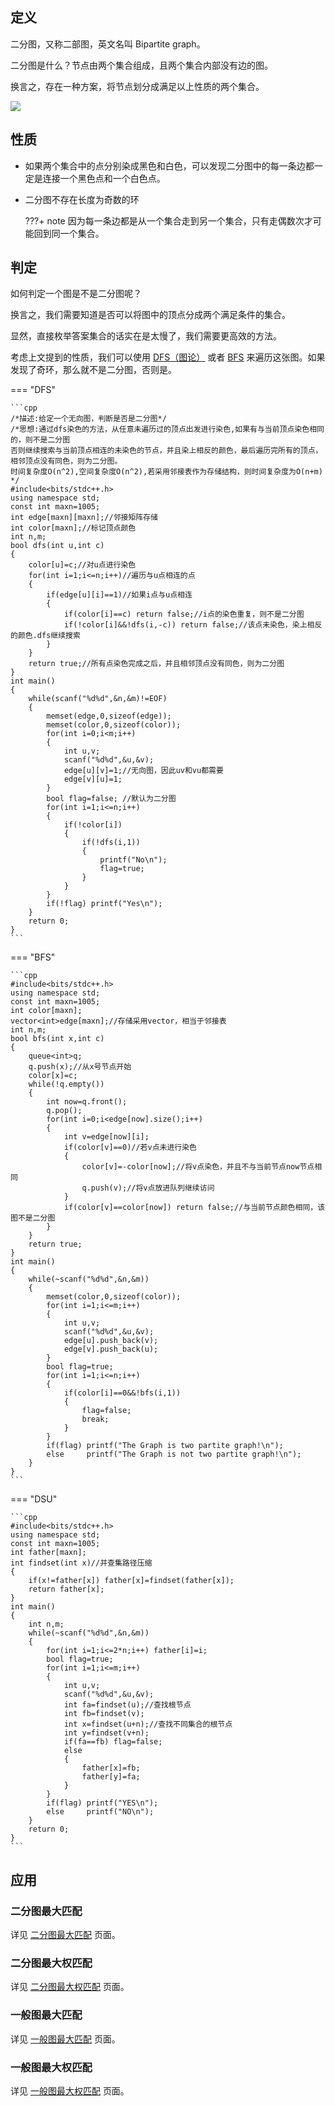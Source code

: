 ## 定义

二分图，又称二部图，英文名叫 Bipartite graph。

二分图是什么？节点由两个集合组成，且两个集合内部没有边的图。

换言之，存在一种方案，将节点划分成满足以上性质的两个集合。

![](./images/bi-graph.svg)

## 性质

-   如果两个集合中的点分别染成黑色和白色，可以发现二分图中的每一条边都一定是连接一个黑色点和一个白色点。
-   二分图不存在长度为奇数的环

    ???+ note
        因为每一条边都是从一个集合走到另一个集合，只有走偶数次才可能回到同一个集合。

## 判定

如何判定一个图是不是二分图呢？

换言之，我们需要知道是否可以将图中的顶点分成两个满足条件的集合。

显然，直接枚举答案集合的话实在是太慢了，我们需要更高效的方法。

考虑上文提到的性质，我们可以使用 [DFS（图论）](./dfs.md) 或者 [BFS](./bfs.md) 来遍历这张图。如果发现了奇环，那么就不是二分图，否则是。

=== "DFS"

    ```cpp
    /*描述:给定一个无向图，判断是否是二分图*/
    /*思想:通过dfs染色的方法，从任意未遍历过的顶点出发进行染色,如果有与当前顶点染色相同的，则不是二分图
    否则继续搜索与当前顶点相连的未染色的节点，并且染上相反的颜色，最后遍历完所有的顶点，相邻顶点没有同色，则为二分图。
    时间复杂度O(n^2),空间复杂度O(n^2),若采用邻接表作为存储结构，则时间复杂度为O(n+m)
    */
    #include<bits/stdc++.h>
    using namespace std;
    const int maxn=1005;
    int edge[maxn][maxn];//邻接矩阵存储
    int color[maxn];//标记顶点颜色
    int n,m;
    bool dfs(int u,int c)
    {
        color[u]=c;//对u点进行染色
        for(int i=1;i<=n;i++)//遍历与u点相连的点
        {
            if(edge[u][i]==1)//如果i点与u点相连
            {
                if(color[i]==c) return false;//i点的染色重复，则不是二分图
                if(!color[i]&&!dfs(i,-c)) return false;//该点未染色，染上相反的颜色.dfs继续搜索
            }
        }
        return true;//所有点染色完成之后，并且相邻顶点没有同色，则为二分图
    }
    int main()
    {
        while(scanf("%d%d",&n,&m)!=EOF)
        {
            memset(edge,0,sizeof(edge));
            memset(color,0,sizeof(color));
            for(int i=0;i<m;i++)
            {
                int u,v;
                scanf("%d%d",&u,&v);
                edge[u][v]=1;//无向图，因此uv和vu都需要
                edge[v][u]=1;
            }
            bool flag=false; //默认为二分图
            for(int i=1;i<=n;i++)
            {
                if(!color[i])
                {
                    if(!dfs(i,1))
                    {
                        printf("No\n");
                        flag=true;
                    }
                }
            }
            if(!flag) printf("Yes\n");
        }
        return 0;
    }
    ```

=== "BFS"

    ```cpp
    #include<bits/stdc++.h>
    using namespace std;
    const int maxn=1005;
    int color[maxn];
    vector<int>edge[maxn];//存储采用vector，相当于邻接表
    int n,m;
    bool bfs(int x,int c)
    {
        queue<int>q;
        q.push(x);//从x号节点开始
        color[x]=c;
        while(!q.empty())
        {
            int now=q.front();
            q.pop();
            for(int i=0;i<edge[now].size();i++)
            {
                int v=edge[now][i];
                if(color[v]==0)//若v点未进行染色
                {
                    color[v]=-color[now];//将v点染色，并且不与当前节点now节点相同
                    q.push(v);//将v点放进队列继续访问
                }
                if(color[v]==color[now]) return false;//与当前节点颜色相同，该图不是二分图
            }
        }
        return true;
    }
    int main()
    {
        while(~scanf("%d%d",&n,&m))
        {
            memset(color,0,sizeof(color));
            for(int i=1;i<=m;i++)
            {
                int u,v;
                scanf("%d%d",&u,&v);
                edge[u].push_back(v);
                edge[v].push_back(u);
            }
            bool flag=true;
            for(int i=1;i<=n;i++)
            {
                if(color[i]==0&&!bfs(i,1))
                {
                    flag=false;
                    break;
                }
            }
            if(flag) printf("The Graph is two partite graph!\n");
            else     printf("The Graph is not two partite graph!\n");
        }
    }
    ```

=== "DSU"

    ```cpp
    #include<bits/stdc++.h>
    using namespace std;
    const int maxn=1005;
    int father[maxn];
    int findset(int x)//并查集路径压缩
    {
        if(x!=father[x]) father[x]=findset(father[x]);
        return father[x];
    }
    int main()
    {
        int n,m;
        while(~scanf("%d%d",&n,&m))
        {
            for(int i=1;i<=2*n;i++) father[i]=i;
            bool flag=true;
            for(int i=1;i<=m;i++)
            {
                int u,v;
                scanf("%d%d",&u,&v);
                int fa=findset(u);//查找根节点
                int fb=findset(v);
                int x=findset(u+n);//查找不同集合的根节点
                int y=findset(v+n);
                if(fa==fb) flag=false;
                else
                {
                    father[x]=fb;
                    father[y]=fa;
                }
            }
            if(flag) printf("YES\n");
            else     printf("NO\n");
        }
        return 0;
    }
    ```

## 应用

### 二分图最大匹配

详见 [二分图最大匹配](./graph-matching/bigraph-match.md) 页面。

### 二分图最大权匹配

详见 [二分图最大权匹配](./graph-matching/bigraph-weight-match.md) 页面。

### 一般图最大匹配

详见 [一般图最大匹配](./graph-matching/general-match.md) 页面。

### 一般图最大权匹配

详见 [一般图最大权匹配](./graph-matching/general-weight-match.md) 页面。
